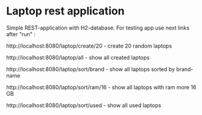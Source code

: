 # Laptop rest application
Simple REST-application with H2-database.
For testing app use next links after "run" :

http://localhost:8080/laptop/create/20 - create 20 random laptops

http://localhost:8080/laptop/all - show all created laptops

http://localhost:8080/laptop/sort/brand - show all laptops sorted by brand-name

http://localhost:8080/laptop/sort/ram/16 - show all laptops with ram more 16 GB

http://localhost:8080/laptop/sort/used - show all used laptops


